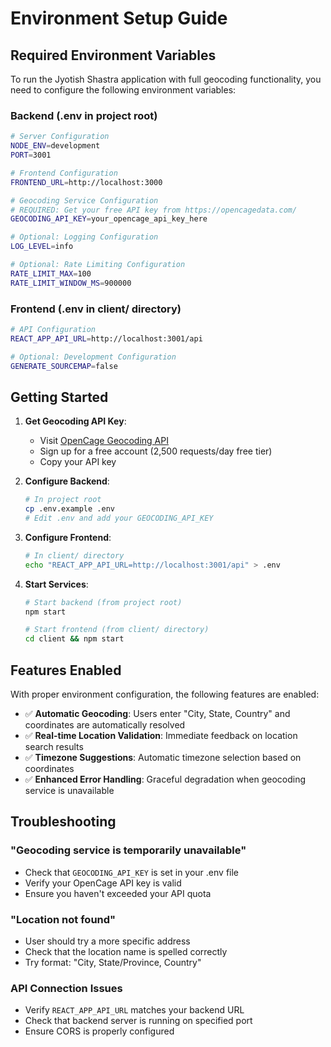 # Environment Setup Guide

## Required Environment Variables

To run the Jyotish Shastra application with full geocoding functionality, you need to configure the following environment variables:

### Backend (.env in project root)

```bash
# Server Configuration
NODE_ENV=development
PORT=3001

# Frontend Configuration
FRONTEND_URL=http://localhost:3000

# Geocoding Service Configuration
# REQUIRED: Get your free API key from https://opencagedata.com/
GEOCODING_API_KEY=your_opencage_api_key_here

# Optional: Logging Configuration
LOG_LEVEL=info

# Optional: Rate Limiting Configuration
RATE_LIMIT_MAX=100
RATE_LIMIT_WINDOW_MS=900000
```

### Frontend (.env in client/ directory)

```bash
# API Configuration
REACT_APP_API_URL=http://localhost:3001/api

# Optional: Development Configuration
GENERATE_SOURCEMAP=false
```

## Getting Started

1. **Get Geocoding API Key**:
   - Visit [OpenCage Geocoding API](https://opencagedata.com/)
   - Sign up for a free account (2,500 requests/day free tier)
   - Copy your API key

2. **Configure Backend**:
   ```bash
   # In project root
   cp .env.example .env
   # Edit .env and add your GEOCODING_API_KEY
   ```

3. **Configure Frontend**:
   ```bash
   # In client/ directory
   echo "REACT_APP_API_URL=http://localhost:3001/api" > .env
   ```

4. **Start Services**:
   ```bash
   # Start backend (from project root)
   npm start

   # Start frontend (from client/ directory)
   cd client && npm start
   ```

## Features Enabled

With proper environment configuration, the following features are enabled:

- ✅ **Automatic Geocoding**: Users enter "City, State, Country" and coordinates are automatically resolved
- ✅ **Real-time Location Validation**: Immediate feedback on location search results
- ✅ **Timezone Suggestions**: Automatic timezone selection based on coordinates
- ✅ **Enhanced Error Handling**: Graceful degradation when geocoding service is unavailable

## Troubleshooting

### "Geocoding service is temporarily unavailable"
- Check that `GEOCODING_API_KEY` is set in your .env file
- Verify your OpenCage API key is valid
- Ensure you haven't exceeded your API quota

### "Location not found"
- User should try a more specific address
- Check that the location name is spelled correctly
- Try format: "City, State/Province, Country"

### API Connection Issues
- Verify `REACT_APP_API_URL` matches your backend URL
- Check that backend server is running on specified port
- Ensure CORS is properly configured
